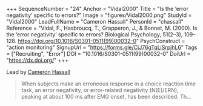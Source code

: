 +++
SequenceNumber = "24"
Anchor = "Vidal2000"
Title = "Is the ‘error negativity’ specific to errors?"
Image = "figures/Vidal2000.png"
StudyId = "Vidal2000"
LeadFullName = "Cameron Hassall"
PersonId = "chassall"
Reference = "Vidal, F., Hasbroucq, T., Grapperon, J., & Bonnet, M. (2000). Is the ‘error negativity’ specific to errors? Biological Psychology, 51(2–3), 109–128. https://doi.org/10.1016/S0301-0511(99)00032-0"
PsychConstruct = "action monitoring"
SignupUrl = "https://forms.gle/CjJ76gTqLiSrpjhL6"
Tags = ["Recruiting", "Error"]
DOI = "10.1016/S0301-0511(99)00032-0"
DoiUrl = "https://dx.doi.org/"
+++

Lead by [Cameron Hassall](/people/#chassall)


> When subjects make an erroneous response in a choice reaction time task, an error negativity, or error-related negativity (N(E)/ERN), peaking at about 100 ms after EMG onset, has been described. Th...